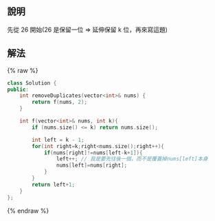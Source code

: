 ## 說明

先從 26 開始(26 是保留一位 => 延伸保留 k 位，再來寫這題)

## 解法

{% raw %}

```cpp
class Solution {
public:
    int removeDuplicates(vector<int>& nums) {
        return f(nums, 2);
    }

    int f(vector<int>& nums, int k){
        if (nums.size() <= k) return nums.size();

        int left = k - 1;
        for(int right=k;right<nums.size();right++){
            if(nums[right]!=nums[left-k+1]){
                left++; // 我是要先往後一個，而不是覆蓋掉nums[left]本身
                nums[left]=nums[right];
            }
        }
        return left+1;
    }
};
```

{% endraw %}
